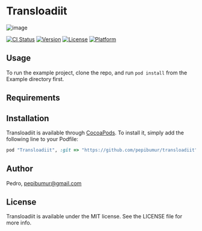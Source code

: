 # Transloadiit

![image](https://transloadit.com/img/robots/240x240/s3-store.jpg)

[![CI Status](http://img.shields.io/travis/Pedro/Transloadiit.svg?style=flat)](https://travis-ci.org/Pedro/Transloadiit)
[![Version](https://img.shields.io/cocoapods/v/Transloadiit.svg?style=flat)](http://cocoapods.org/pods/Transloadiit)
[![License](https://img.shields.io/cocoapods/l/Transloadiit.svg?style=flat)](http://cocoapods.org/pods/Transloadiit)
[![Platform](https://img.shields.io/cocoapods/p/Transloadiit.svg?style=flat)](http://cocoapods.org/pods/Transloadiit)

## Usage

To run the example project, clone the repo, and run `pod install` from the Example directory first.

## Requirements

## Installation

Transloadiit is available through [CocoaPods](http://cocoapods.org). To install
it, simply add the following line to your Podfile:

```ruby
pod "Transloadiit", :git => "https://github.com/pepibumur/transloadiit"
```

## Author

Pedro, pepibumur@gmail.com

## License

Transloadiit is available under the MIT license. See the LICENSE file for more info.
